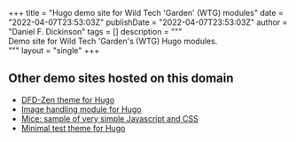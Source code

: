 +++
title = "Hugo demo site for Wild Tech 'Garden' (WTG) modules"
date = "2022-04-07T23:53:03Z"
publishDate = "2022-04-07T23:53:03Z"
author = "Daniel F. Dickinson"
tags = []
description = """\
Demo site for Wild Tech 'Garden's (WTG) Hugo modules. \
"""
layout = "single"
+++

## Other demo sites hosted on this domain

* [DFD-Zen theme for Hugo](https://www.zen-theme-hugo-wtg.wtg-demos.ca/)
* [Image handling module for Hugo](https://www.image-handling-mod.wtg-demos.ca/)
* [Mice: sample of very simple Javascript and CSS](https://www.mice.wtg-demos.ca/)
* [Minimal test theme for Hugo](https://www.minimal-test-theme.wtg-demos.ca/)
